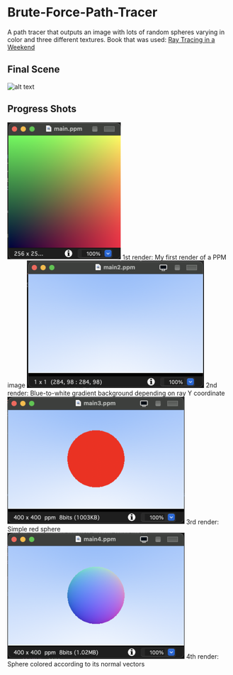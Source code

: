 # Brute-Force-Path-Tracer
A path tracer that outputs an image with lots of random spheres varying in color and three different textures. Book that was used: [Ray Tracing in a Weekend](https://raytracing.github.io/books/RayTracingInOneWeekend.html) 

## Final Scene 
![alt text](https://github.com/issoni/Brute-Force-Path-Tracer/blob/main/renders/main20.png "Final Scene")

## Progress Shots 
<img src="https://github.com/issoni/Brute-Force-Path-Tracer/blob/main/renders/main1.png" width="256"/> 
1st render: My first render of a PPM image 

<img src="https://github.com/issoni/Brute-Force-Path-Tracer/blob/main/renders/main2.png" width="400"/> 
2nd render: Blue-to-white gradient background depending on ray Y coordinate  

<img src="https://github.com/issoni/Brute-Force-Path-Tracer/blob/main/renders/main3.png" width="400"/>
3rd render: Simple red sphere 

<img src="https://github.com/issoni/Brute-Force-Path-Tracer/blob/main/renders/main4.png" width="400"/>
4th render: Sphere colored according to its normal vectors 




